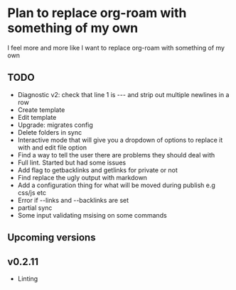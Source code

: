 # Plan to replace org-roam with something of my own
I feel more and more like I want to replace org-roam with something of my own

## TODO
- Diagnostic v2: check that line 1 is --- and strip out multiple newlines in a row
- Create template
- Edit template
- Upgrade: migrates config
- Delete folders in sync
- Interactive mode that will give you a dropdown of options to replace it with and edit file option
- Find a way to tell the user there are problems they should deal with
- Full lint. Started but had some issues
- Add flag to getbacklinks and getlinks for private or not
- Find replace the ugly output with markdown
- Add a configuration thing for what will be moved during publish e.g css/js etc
- Error if --links and --backlinks are set
- partial sync
- Some input validating msising on some commands

## Upcoming versions
## v0.2.11
- Linting
